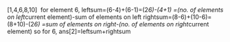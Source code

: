 [1,4,6,8,10]
​
for element 6, leftsum=(6-4)+(6-1)=(2*6)-(4+1)
=(no. of elements on left*current element)-sum of elements on left
rightsum=(8-6)+(10-6)=(8+10)-(2*6)
=sum of elements on right-(no. of elements on right*current element)
so for 6,  ans[2]=leftsum+rightsum